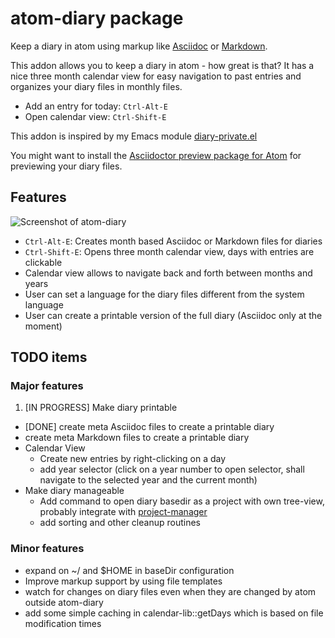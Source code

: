 # atom-diary package

Keep a diary in atom using markup like [Asciidoc](http://asciidoc.org/) or [Markdown](https://daringfireball.net/projects/markdown/).

This addon allows you to keep a diary in atom - how great is that?  It has a nice three month calendar view for easy navigation to past entries and organizes your diary files in monthly files.

* Add an entry for today: `Ctrl-Alt-E`
* Open calendar view: `Ctrl-Shift-E`

This addon is inspired by my Emacs module [diary-private.el](http://meta-x.de/software/diary-private.el)

You might want to install the [Asciidoctor preview package for Atom](https://atom.io/packages/asciidoctor-preview) for previewing your diary files.

## Features

![Screenshot of atom-diary](https://raw.githubusercontent.com/sluedecke/atom-diary/master/screenshot.png)

* `Ctrl-Alt-E`: Creates month based Asciidoc or Markdown files for diaries
* `Ctrl-Shift-E`: Opens three month calendar view, days with entries are clickable
* Calendar view allows to navigate back and forth between months and years
* User can set a language for the diary files different from the system language
* User can create a printable version of the full diary (Asciidoc only at the moment)

## TODO items

### Major features

1. [IN PROGRESS] Make diary printable
  * [DONE] create meta Asciidoc files to create a printable diary
  * create meta Markdown files to create a printable diary
* Calendar View
  * Create new entries by right-clicking on a day
  * add year selector (click on a year number to open selector, shall navigate to the selected year and the current month)
* Make diary manageable
  * Add command to open diary basedir as a project with own tree-view, probably integrate with [project-manager](https://atom.io/packages/project-manager)
  * add sorting and other cleanup routines

### Minor features

* expand on ~/ and $HOME in baseDir configuration
* Improve markup support by using file templates
* watch for changes on diary files even when they are changed by atom outside atom-diary
* add some simple caching in calendar-lib::getDays which is based on file modification times
